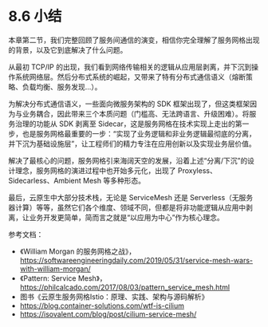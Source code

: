 # 8.6 小结

本章第二节，我们完整回顾了服务间通信的演变，相信你完全理解了服务网格出现的背景，以及它到底解决了什么问题。

从最初 TCP/IP 的出现，我们看到网络传输相关的逻辑从应用层剥离，并下沉到操作系统网络层。然后分布式系统的崛起，又带来了特有分布式通信语义（熔断策略、负载均衡、服务发现...）。

为解决分布式通信语义，一些面向微服务架构的 SDK 框架出现了，但这类框架因为与业务耦合，因此带来三个本质问题（门槛高、无法跨语言、升级困难）。将服务治理的功能从 SDK 剥离至 Sidecar，这是服务网格在技术实现上走出的第一步，也是服务网格最重要的一步：“实现了业务逻辑和非业务逻辑最彻底的分离，并下沉为基础设施层”，让工程师们的精力专注在应用创新以及实现业务层价值。

解决了最核心的问题，服务网格引来海阔天空的发展，沿着上述“分离/下沉”的设计理念，服务网格的演进过程中也开始多元化，出现了 Proxyless、Sidecarless、Ambient Mesh 等多种形态。

最后，云原生中大部分技术栈，无论是 ServiceMesh 还是 Serverless（无服务器计算）等等，虽然它们各个维度、领域不同，但都是将非功能逻辑从应用中剥离，让业务开发更简单，简而言之就是“以应用为中心”作为核心理念。


参考文档：
- 《William Morgan 的服务网格之战》，https://softwareengineeringdaily.com/2019/05/31/service-mesh-wars-with-william-morgan/
- 《Pattern: Service Mesh》，https://philcalcado.com/2017/08/03/pattern_service_mesh.html
- 图书《云原生服务网格Istio：原理、实践、架构与源码解析》
- https://blog.container-solutions.com/wtf-is-cilium
- https://isovalent.com/blog/post/cilium-service-mesh/